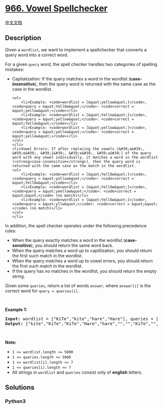 # [966. Vowel Spellchecker](https://leetcode.com/problems/vowel-spellchecker)

[中文文档](/leetcode/0900-0999/0966.Vowel%20Spellchecker/README.md)

## Description

<p>Given a&nbsp;<code>wordlist</code>, we want to implement a spellchecker that converts a query word into a correct word.</p>

<p>For a given <code>query</code> word, the spell checker handles two categories of spelling mistakes:</p>

<ul>
	<li>Capitalization: If the query matches a word in the wordlist (<strong>case-insensitive</strong>), then the query word is returned with the same case as the case in the wordlist.

	<ul>
		<li>Example: <code>wordlist = [&quot;yellow&quot;]</code>, <code>query = &quot;YellOw&quot;</code>: <code>correct = &quot;yellow&quot;</code></li>
		<li>Example: <code>wordlist = [&quot;Yellow&quot;]</code>, <code>query = &quot;yellow&quot;</code>: <code>correct = &quot;Yellow&quot;</code></li>
		<li>Example: <code>wordlist = [&quot;yellow&quot;]</code>, <code>query = &quot;yellow&quot;</code>: <code>correct = &quot;yellow&quot;</code></li>
	</ul>
	</li>
	<li>Vowel Errors: If after replacing the vowels (&#39;a&#39;, &#39;e&#39;, &#39;i&#39;, &#39;o&#39;, &#39;u&#39;) of the query word with any vowel individually, it matches a word in the wordlist (<strong>case-insensitive</strong>), then the query word is returned with the same case as the match in the wordlist.
	<ul>
		<li>Example: <code>wordlist = [&quot;YellOw&quot;]</code>, <code>query = &quot;yollow&quot;</code>: <code>correct = &quot;YellOw&quot;</code></li>
		<li>Example: <code>wordlist = [&quot;YellOw&quot;]</code>, <code>query = &quot;yeellow&quot;</code>: <code>correct = &quot;&quot;</code> (no match)</li>
		<li>Example: <code>wordlist = [&quot;YellOw&quot;]</code>, <code>query = &quot;yllw&quot;</code>: <code>correct = &quot;&quot;</code> (no match)</li>
	</ul>
	</li>
</ul>

<p>In addition, the spell checker operates under the following precedence rules:</p>

<ul>
	<li>When the query exactly matches a word in the wordlist (<strong>case-sensitive</strong>), you should return the same word back.</li>
	<li>When the query matches a word up to capitlization, you should return the first such match in the wordlist.</li>
	<li>When the query matches a word up to vowel errors, you should return the first such match in the wordlist.</li>
	<li>If the query has no matches in the wordlist, you should return the empty string.</li>
</ul>

<p>Given some <code>queries</code>, return a&nbsp;list of words <code>answer</code>, where <code>answer[i]</code>&nbsp;is&nbsp;the correct word for <code>query = queries[i]</code>.</p>

<p>&nbsp;</p>

<p><strong>Example 1:</strong></p>

<pre>
<strong>Input: </strong>wordlist = <span id="example-input-1-1">[&quot;KiTe&quot;,&quot;kite&quot;,&quot;hare&quot;,&quot;Hare&quot;]</span>, queries = <span id="example-input-1-2">[&quot;kite&quot;,&quot;Kite&quot;,&quot;KiTe&quot;,&quot;Hare&quot;,&quot;HARE&quot;,&quot;Hear&quot;,&quot;hear&quot;,&quot;keti&quot;,&quot;keet&quot;,&quot;keto&quot;]</span>
<strong>Output: </strong><span id="example-output-1">[&quot;kite&quot;,&quot;KiTe&quot;,&quot;KiTe&quot;,&quot;Hare&quot;,&quot;hare&quot;,&quot;&quot;,&quot;&quot;,&quot;KiTe&quot;,&quot;&quot;,&quot;KiTe&quot;]</span></pre>

<p>&nbsp;</p>

<p><strong>Note:</strong></p>

<ul>
	<li><code>1 &lt;= wordlist.length &lt;= 5000</code></li>
	<li><code>1 &lt;= queries.length &lt;= 5000</code></li>
	<li><code>1 &lt;= wordlist[i].length &lt;= 7</code></li>
	<li><code>1 &lt;= queries[i].length &lt;= 7</code></li>
	<li>All strings in <code>wordlist</code> and <code>queries</code> consist only of <strong>english</strong>&nbsp;letters.</li>
</ul>


## Solutions

<!-- tabs:start -->

### **Python3**

```python

```

<!-- tabs:end -->
